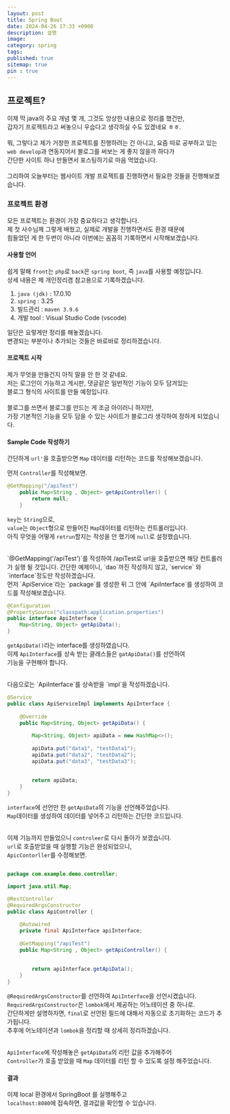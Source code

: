 ```yaml
---
layout: post
title: Spring Boot
date: 2024-04-26 17:33 +0900
description: 설명
image:
category: spring
tags:
published: true
sitemap: true
pin : true
---
```

## 프로젝트?

이제 막 java의 주요 개념 몇 개, 그것도 앙상한 내용으로 정리를 했건만,   
갑자기 프로젝트라고 써놓으니 우습다고 생각하실 수도 있겠네요 ㅎㅎ.   
<br/>
뭐, 그렇다고 제가 거창한 프로젝트를 진행하려는 건 아니고, 요즘 따로 공부하고 있는   
`web develop`과 연동지어서 블로그를 써보는 게 좋지 않을까 하다가   
간단한 사이트 하나 만들면서 포스팅하기로 마음 먹었습니다.   
<br/>
그리하여 오늘부터는 웹사이트 개발 프로젝트를 진행하면서 필요한 것들을 진행해보겠습니다.   

### 프로젝트 환경

모든 프로젝트는 환경이 가장 중요하다고 생각합니다.   
제 첫 사수님께 그렇게 배웠고, 실제로 개발을 진행하면서도 환경 때문에   
힘들었던 게 한 두번이 아니라 이번에는 꼼꼼히 기록하면서 시작해보겠습니다.   

#### 사용할 언어

쉽게 말해 `front`는 `php`로 `back`은 `spring boot`, 즉 `java`를 사용할 예정입니다.   
상세 내용은 제 개인정리겸 참고용으로 기록하겠습니다.   

1. `java (jdk)` : 17.0.10
1. `spring` : 3.25
1. 빌드관리 : `maven 3.9.6`
1. 개발 tool : Visual Studio Code (vscode)

일단은 요렇게만 정리를 해놓겠습니다.   
변경되는 부분이나 추가되는 것들은 바로바로 정리하겠습니다.   

#### 프로젝트 시작
제가 무엇을 만들건지 아직 말을 안 한 것 같네요.   
저는 로그인이 가능하고 게시판, 댓글같은 일반적인 기능이 모두 담겨있는   
블로그 형식의 사이트를 만들 예정입니다.   
<br/>
블로그를 쓰면서 블로그를 만드는 게 조금 아이러니 하지만,   
가장 기본적인 기능을 모두 담을 수 있는 사이트가 블로그라 생각하여 정하게 되었습니다.    

#### Sample Code 작성하기
간단하게 `url'`을 호출받으면 `Map` 데이터를 리턴하는 코드를 작성해보겠습니다.   

먼저 `Controller`를 작성해보면.   

````java
@GetMapping("/apiTest") 
	public Map<String , Object> getApiController() {
		return null;
	}
````

`key`는 `String`으로,   
`value`는 `Object`형으로 만들어진 `Map`데이터를 리턴하는 컨트롤러입니다.   
아직 무엇을 어떻게 `retrun`할지는 작성을 안 했기에 `null`로 설정했습니다.    

<Br/>
`@GetMapping('/apiTest')`를 작성하여 /apiTest로 url을 호출받으면   
해당 컨트롤러가 실행 될 것입니다.   
간단한 예제이니, `dao`까진 작성하지 않고,   
`service` 와 `interface`정도만 작성하겠습니다.   
<br/>
먼저 `ApiService`라는 `package`를 생성한 뒤 그 안에 `ApiInterface`를 생성하여   
코드를 작성해보겠습니다.   

```java
@Configuration
@PropertySource("classpath:application.properties")
public interface ApiInterface {
	Map<String, Object> getApiData();
}
````
`getApiData()`라는 interface를 생성하였습니다.   
이제 `ApiInterface`를 상속 받는 클래스들은 `gatApiData()`를 선언하여   
기능을 구현해야 합니다.   

<br/>
다음으로는 `ApiInterface`를 상속받을 `impl`을 작성하겠습니다.   

````java
@Service
public class ApiServiceImpl implements ApiInterface {
	
	@Override
	public Map<String, Object> getApiData() {
		
		Map<String, Object> apiData = new HashMap<>();
		
		apiData.put("data1", "testData1");
		apiData.put("data2", "testData2");
		apiData.put("data3", "testData3");
		
		
		return apiData;
	}
}

````

`interface`에 선언만 한 `getApiData`의 기능을 선언해주었습니다.   
`Map`데이터를 생성하여 데이터를 넣어주고 리턴하는 간단한 코드입니다.   
<br/>

이제 기능까지 만들었으니 `controleer`로 다시 돌아가 보겠습니다.    
`url`로 호출받았을 때 실행할 기능은 완성되었으니,   
`ApicContorller`를 수정해보면.    

````java

package com.example.demo.controller;

import java.util.Map;

@RestController
@RequiredArgsConstructor
public class ApiController {
	
	@Autowired
	private final ApiInterface apiInterface;
	
	@GetMapping("/apiTest") 
	public Map<String , Object> getApiController() {
			
		
		return apiInterface.getApiData();
	}
}

````

`@RequiredArgsConstructor`를 선언하여 `ApiInterface`을 선언시켰습니다.   
`RequiredArgsConstructor`은 `lombok`에서 제공하는 어노테이션 중 하나로.   
간단하게만 설명하자면, `final`로 선언된 필드에 대해서 자동으로 초기화하는 코드가 추가됩니다.   
추후에 어노테이션과 `lombok`을 정리할 때 상세히 정리하겠습니다.   
<br/>

`ApiInterface`에 작성해놓은 `getApiData`의 리턴 값을 추가해주어   
`Controller`가 호출 받았을 때 `Map` 데이터를 리턴 할 수 있도록 설정 해주었습니다.   

#### 결과
이제 local 환경에서 SpringBoot 를 실행해주고   
`localhost:8080`에 접속하면, 결과값을 확인할 수 있습니다.

